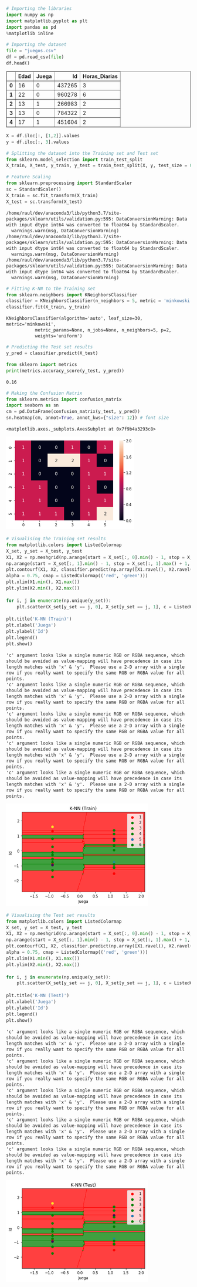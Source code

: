 

```python
# Importing the libraries 
import numpy as np
import matplotlib.pyplot as plt 
import pandas as pd 
%matplotlib inline
```


```python
# Importing the dataset
file = "juegos.csv"
df = pd.read_csv(file) 
df.head()
```




<div>
<style scoped>
    .dataframe tbody tr th:only-of-type {
        vertical-align: middle;
    }

    .dataframe tbody tr th {
        vertical-align: top;
    }

    .dataframe thead th {
        text-align: right;
    }
</style>
<table border="1" class="dataframe">
  <thead>
    <tr style="text-align: right;">
      <th></th>
      <th>Edad</th>
      <th>Juega</th>
      <th>Id</th>
      <th>Horas_Diarias</th>
    </tr>
  </thead>
  <tbody>
    <tr>
      <th>0</th>
      <td>16</td>
      <td>0</td>
      <td>437265</td>
      <td>3</td>
    </tr>
    <tr>
      <th>1</th>
      <td>22</td>
      <td>0</td>
      <td>960278</td>
      <td>6</td>
    </tr>
    <tr>
      <th>2</th>
      <td>13</td>
      <td>1</td>
      <td>266983</td>
      <td>2</td>
    </tr>
    <tr>
      <th>3</th>
      <td>13</td>
      <td>0</td>
      <td>784322</td>
      <td>2</td>
    </tr>
    <tr>
      <th>4</th>
      <td>17</td>
      <td>1</td>
      <td>451604</td>
      <td>2</td>
    </tr>
  </tbody>
</table>
</div>




```python
X = df.iloc[:, [1,2]].values
y = df.iloc[:, 3].values
```


```python
# Splitting the dataset into the Training set and Test set
from sklearn.model_selection import train_test_split
X_train, X_test, y_train, y_test = train_test_split(X, y, test_size = 0.25, random_state = 0)
```


```python
# Feature Scaling
from sklearn.preprocessing import StandardScaler 
sc = StandardScaler()
X_train = sc.fit_transform(X_train)
X_test = sc.transform(X_test)
```

    /home/raul/dev/anaconda3/lib/python3.7/site-packages/sklearn/utils/validation.py:595: DataConversionWarning: Data with input dtype int64 was converted to float64 by StandardScaler.
      warnings.warn(msg, DataConversionWarning)
    /home/raul/dev/anaconda3/lib/python3.7/site-packages/sklearn/utils/validation.py:595: DataConversionWarning: Data with input dtype int64 was converted to float64 by StandardScaler.
      warnings.warn(msg, DataConversionWarning)
    /home/raul/dev/anaconda3/lib/python3.7/site-packages/sklearn/utils/validation.py:595: DataConversionWarning: Data with input dtype int64 was converted to float64 by StandardScaler.
      warnings.warn(msg, DataConversionWarning)



```python
# Fitting K-NN to the Training set
from sklearn.neighbors import KNeighborsClassifier
classifier = KNeighborsClassifier(n_neighbors = 5, metric = 'minkowski', p = 2)
classifier.fit(X_train, y_train)
```




    KNeighborsClassifier(algorithm='auto', leaf_size=30, metric='minkowski',
               metric_params=None, n_jobs=None, n_neighbors=5, p=2,
               weights='uniform')




```python
# Predicting the Test set results 
y_pred = classifier.predict(X_test)
```


```python
from sklearn import metrics
print(metrics.accuracy_score(y_test, y_pred))
```

    0.16



```python
# Making the Confusion Matrix
from sklearn.metrics import confusion_matrix 
import seaborn as sn
cm = pd.DataFrame(confusion_matrix(y_test, y_pred))
sn.heatmap(cm, annot=True, annot_kws={"size": 12}) # font size
```




    <matplotlib.axes._subplots.AxesSubplot at 0x7f9b4a3293c8>




![png](output_8_1.png)



```python
# Visualising the Training set results
from matplotlib.colors import ListedColormap
X_set, y_set = X_test, y_test
X1, X2 = np.meshgrid(np.arange(start = X_set[:, 0].min() - 1, stop = X_set[:, 0].max() + 1, step = 0.01),
np.arange(start = X_set[:, 1].min() - 1, stop = X_set[:, 1].max() + 1, step = 0.01))
plt.contourf(X1, X2, classifier.predict(np.array([X1.ravel(), X2.ravel()]).T).reshape(X1.shape),
alpha = 0.75, cmap = ListedColormap(('red', 'green')))
plt.xlim(X1.min(), X1.max())
plt.ylim(X2.min(), X2.max())

for i, j in enumerate(np.unique(y_set)): 
    plt.scatter(X_set[y_set == j, 0], X_set[y_set == j, 1], c = ListedColormap(('red', 'green'))(i), label = j) 
    
plt.title('K-NN (Train)')
plt.xlabel('Juega')
plt.ylabel('Id')
plt.legend()
plt.show()
```

    'c' argument looks like a single numeric RGB or RGBA sequence, which should be avoided as value-mapping will have precedence in case its length matches with 'x' & 'y'.  Please use a 2-D array with a single row if you really want to specify the same RGB or RGBA value for all points.
    'c' argument looks like a single numeric RGB or RGBA sequence, which should be avoided as value-mapping will have precedence in case its length matches with 'x' & 'y'.  Please use a 2-D array with a single row if you really want to specify the same RGB or RGBA value for all points.
    'c' argument looks like a single numeric RGB or RGBA sequence, which should be avoided as value-mapping will have precedence in case its length matches with 'x' & 'y'.  Please use a 2-D array with a single row if you really want to specify the same RGB or RGBA value for all points.
    'c' argument looks like a single numeric RGB or RGBA sequence, which should be avoided as value-mapping will have precedence in case its length matches with 'x' & 'y'.  Please use a 2-D array with a single row if you really want to specify the same RGB or RGBA value for all points.
    'c' argument looks like a single numeric RGB or RGBA sequence, which should be avoided as value-mapping will have precedence in case its length matches with 'x' & 'y'.  Please use a 2-D array with a single row if you really want to specify the same RGB or RGBA value for all points.



![png](output_9_1.png)



```python
# Visualising the Test set results
from matplotlib.colors import ListedColormap
X_set, y_set = X_test, y_test
X1, X2 = np.meshgrid(np.arange(start = X_set[:, 0].min() - 1, stop = X_set[:, 0].max() + 1, step = 0.01),
np.arange(start = X_set[:, 1].min() - 1, stop = X_set[:, 1].max() + 1, step = 0.01))
plt.contourf(X1, X2, classifier.predict(np.array([X1.ravel(), X2.ravel()]).T).reshape(X1.shape),
alpha = 0.75, cmap = ListedColormap(('red', 'green')))
plt.xlim(X1.min(), X1.max())
plt.ylim(X2.min(), X2.max())

for i, j in enumerate(np.unique(y_set)):
    plt.scatter(X_set[y_set == j, 0], X_set[y_set == j, 1], c = ListedColormap(('red', 'green'))(i), label = j)

plt.title('K-NN (Test)')
plt.xlabel('Juega')
plt.ylabel('Id')
plt.legend()
plt.show()
```

    'c' argument looks like a single numeric RGB or RGBA sequence, which should be avoided as value-mapping will have precedence in case its length matches with 'x' & 'y'.  Please use a 2-D array with a single row if you really want to specify the same RGB or RGBA value for all points.
    'c' argument looks like a single numeric RGB or RGBA sequence, which should be avoided as value-mapping will have precedence in case its length matches with 'x' & 'y'.  Please use a 2-D array with a single row if you really want to specify the same RGB or RGBA value for all points.
    'c' argument looks like a single numeric RGB or RGBA sequence, which should be avoided as value-mapping will have precedence in case its length matches with 'x' & 'y'.  Please use a 2-D array with a single row if you really want to specify the same RGB or RGBA value for all points.
    'c' argument looks like a single numeric RGB or RGBA sequence, which should be avoided as value-mapping will have precedence in case its length matches with 'x' & 'y'.  Please use a 2-D array with a single row if you really want to specify the same RGB or RGBA value for all points.
    'c' argument looks like a single numeric RGB or RGBA sequence, which should be avoided as value-mapping will have precedence in case its length matches with 'x' & 'y'.  Please use a 2-D array with a single row if you really want to specify the same RGB or RGBA value for all points.



![png](output_10_1.png)



```python

```
